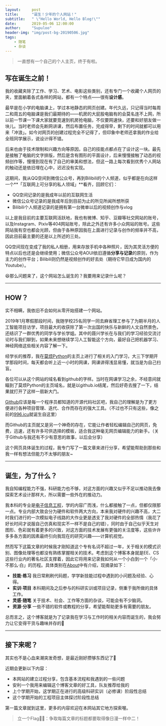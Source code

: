 ```yaml
---
layout:     post
title:      "诞生！少年的个人网站！"
subtitle:   " \"Hello World, Hello Blog!\""
date:       2019-05-06 12:00:00
author:     "Supuloo"
header-img: "img/post-bg-20190506.jpg"
tags:
    - 随笔
    - 杂谈
---
```


> 一直想有一个自己的个人主页，终于有啦。


## 写在诞生之前！

我的收藏夹除了工作、学习、艺术、电影这些类别，还有专门一个收藏个人网页的夹，里面躺着各式各样的网站，都有一个特点——很有**设计感**。

最早是在小学的电脑课上，学过本地静态的网页创建。年代久远，只记得当时每周二和周五的电脑课是我们最期待的——机房的大屁股电脑有的会莫名连不上网，所以前一节课一下课大家就要竞速到机房抢电脑，不仅要网速快，还要和好朋友做一块儿。当时老师会先断网讲课，然后布置任务，完成得早，剩下的时间就都可以用来「冲浪」。如今对网页的创建过程完全不记得了，但印象中老师还拿我的作业给全班同学展示，说设计得不错。

后来也由于技术限制和兴趣方向等原因，自己的技能点都点在了设计这一块。最先是接触了电脑的文字排版，然后是含有图形的平面设计，后来慢慢接触了动态的视频创作等，慢慢到现在有了自己的审美和想法，但这一路上每次看到优秀个人网站的触动还是依旧埋在心中，迟迟没有实现。

这期间，我从QQ空间到微信公众号，再到Bilibili的个人频道，似乎都是在向这样一个**「互联网上可分享的私人领域」**看齐，回顾它们：

- QQ空间记录的是我成年以前的互联网生活
- 微信公众号记录的是我成年后到目前为止的所见所闻所想所获
- Bilibili个人频道记录的是拥有第一台微单以后的视频创作与vlog

以上是我目前的主要互联网活跃地，我也有微博、知乎、豆瓣等社交网站的账号，以及Instagram、Pixiv等404网站账号，除此之外还有许多小众网站的账号。这些网站我有空也都会光顾，但由于各种原因我在上面进行记录与创作的频率并不高，因此目前最主要的还是以上所述的三处。

QQ空间现在变成了我的私人相册，用来存放手机中各种照片，因为其灵活方便的特点以后也还是会继续使用；微信公众号AOUI依旧遵循**分享与记录**的原则，作为主力的创作平台；Bilibili则仍然是视频创作的好去处（期待它早日成为国内的Youtube）。

😆那么问题来了，这个网站怎么诞生的？我要用来记录什么呢？

------


## HOW？

实不相瞒，我依旧不会如何从零开始搭建一个网站。

2019年1月寒假那段时间，我随学校25名同学一同去麻省理工参与了为期半月的人工智能项目访学，项目最大的收获除了第一次出国的快乐与新鲜的人文自然景色，还结识了一群优秀的同学与学长学姐。其中的聂兴学长在与我们的学习经验交流讨论时与我们聊到，如果未来想继续学习人工智能这个方向，最好自己把机器学习、神经网络这些相关内容了解一下。

经学长的推荐，我在[莫烦Python](<https://morvanzhou.github.io/tutorials/>)的主页上进行了相关的入门学习，大三下学期开学那段时间，每天都会听上近一小时的网课，网课讲得浅显易懂，就当是为自己扫盲。

各位可以从这个网站的域名看到github的字样。当时在网课学习之余，不经意间就瞄到了莫烦Python的主页域名，就是以github.io结尾，然后好奇去搜了一下，结果就打开了这样一扇新大门。

[Github](https://github.com/)应该是每一个程序员都知道的开源代码社区吧，我自己的理解是为了更方便进行各种项目管理、迭代、合作而存在的强大工具。（不过也不只有这些，像之前的[996.icu](<https://996.icu/#/zh_CN>)就诞生自这里）

而Github的主页就又是另一个神奇的存在，它能让作者轻松编辑自己的网页，免费，迅速，还有许多可供选择的模板，适合我这种毫无网页编辑能力的新手。（关于Github与我还有不少有意思的故事，以后会分享）

这个网页具体诞生的过程，我专门写了一篇文章来进行分享，希望能帮助到那些和我一样有想法但能力不太够的朋友~

------

## 诞生，为了什么？

我自知编程能力不强，科研能力也不够，对这方面的兴趣又似乎不足以推动我去像探索艺术设计那样大，所以需要一些外在的推动力。

我本科的专业是[电子信息工程](https://baike.baidu.com/item/%E7%94%B5%E5%AD%90%E4%BF%A1%E6%81%AF%E5%B7%A5%E7%A8%8B/87638?fr=aladdin)，学的内容广而浅，什么都接触了一点，但都仅限那一点。专业内部大致会分为硬件和软件两大方向，本来我对硬件的兴趣不高，大二时我们进行的一次模拟电子线路的大作业更是透支了我对硬件的全部热情（我花了好长时间才说服自己仿真和现实不一样不是自己的错），同时由于自己似乎天生对图形、色彩就有着更多的兴致，对这方面的技术发展有更强的关注度等，这些许许多多各方面的因素最终引向我现在的研究兴趣——计算机视觉。

然而写下这篇文章的时候我才刚知道这个专有名词不超过一年，关于相关的模式识别、图像处理等也都没有熟练掌握相关的技术。考虑到这个博客本身就是EE、CS这些行业内的著名社区支撑着，因此它将用来记录我如何从一个小白到一个「小·不那么·白」的历程。具体类别在[About](https://supuloozhao.github.io/about/)中有介绍，现摘录如下：

- **技能·练习**  我日常刷刷代码题，学学新技能过程中遇到的小问题及经验、心得。
- **实训·项目**  本科期间及之后参与的科研实训或项目记录，侧重于我所做的具体工作。
- **灵感·随笔**  关于技术、社会、工作等方面的杂谈，可能会有不少脑洞。
- **资源·分享**  一些不错的软件或教程的分享，希望能帮助更多有需要的朋友。

总而言之，这个博客就是为了记录我在学习与工作时的相关内容而诞生的，我会努力让它变得干货与趣味并存的💪

------

## 接下来呢？

其实也不是心血来潮突发奇想，是最近刚好攒够东西记了🤣

近期会更新以下内容：

- 本网站的建立过程分享，包含基本流程和我遇到的一些问题
- 安利一个我用来编辑这个博客文章的好工具，队友推荐给我的
- 上个学期开始，这学期正在进行的高级科研实训（必修课）阶段性总结
- 这个学期开始的工程项目主体探讨阶段性总结

第一篇文章就到这里，更多的内容欢迎在本网站其它地方探索喔。

> 立一个Flag🏳️‍🌈：争取每篇文章的标题都要取得像日漫一样中二！

